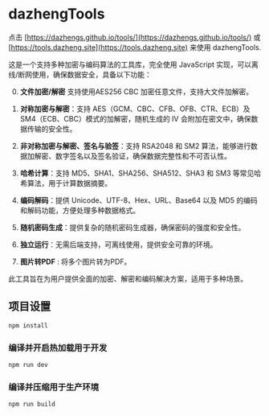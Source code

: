 # dazhengTools

点击 [https://dazhengs.github.io/tools/](https://dazhengs.github.io/tools/) 或  [https://tools.dazheng.site](https://tools.dazheng.site) 来使用 dazhengTools.


这是一个支持多种加密与编码算法的工具库，完全使用 JavaScript 实现，可以离线/断网使用，确保数据安全，具备以下功能：

0. **文件加密/解密** 支持使用AES256 CBC 加密任意文件，支持大文件加解密。

1. **对称加密与解密**：支持 AES（GCM、CBC、CFB、OFB、CTR、ECB）及 SM4（ECB、CBC）模式的加解密，随机生成的 IV 会附加在密文中，确保数据传输的安全性。
2. **非对称加密与解密、签名与验签**：支持 RSA2048 和 SM2 算法，能够进行数据加解密、数字签名以及签名验证，确保数据完整性和不可否认性。
3. **哈希计算**：支持 MD5、SHA1、SHA256、SHA512、SHA3 和 SM3 等常见哈希算法，用于计算数据摘要。
4. **编码解码**：提供 Unicode、UTF-8、Hex、URL、Base64 以及 MD5 的编码和解码功能，方便处理多种数据格式。
5. **随机密码生成**：提供复杂的随机密码生成器，确保密码的强度和安全性。
6. **独立运行**：无需后端支持，可离线使用，提供安全可靠的环境。
7. **图片转PDF** : 将多个图片转为PDF。

此工具旨在为用户提供全面的加密、解密和编码解决方案，适用于多种场景。

## 项目设置

```sh
npm install
```

### 编译并开启热加载用于开发

```sh
npm run dev
```

### 编译并压缩用于生产环境

```sh
npm run build
```